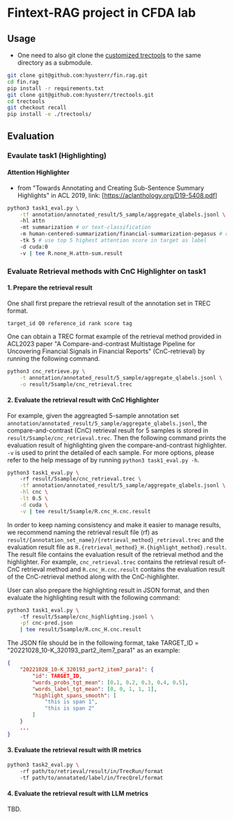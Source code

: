 # Fintext-RAG project in CFDA lab
## Usage
- One need to also git clone the [customized trectools](https://github.com/hyusterr/trectools/tree/recall) to the same directory as a submodule. 
```bash
git clone git@github.com:hyusterr/fin.rag.git
cd fin.rag
pip install -r requirements.txt
git clone git@github.com:hyusterr/trectools.git
cd trectools
git checkout recall
pip install -e ./trectools/
```

## Evaluation
### Evaulate task1 (Highlighting)
#### Attention Highlighter 
- from "Towards Annotating and Creating Sub-Sentence Summary Highlights" in ACL 2019, link: [https://aclanthology.org/D19-5408.pdf]
```bash
python3 task1_eval.py \
    -tf annotation/annotated_result/5_sample/aggregate_qlabels.jsonl \ # Attention highlighter do not need retrieval results
    -hl attn
    -mt summarization # or text-classification
    -m human-centered-summarization/financial-summarization-pegasus # or mrm8488/distilroberta-finetuned-financial-news-sentiment-analysis
    -tk 5 # use top 5 highest attention score in target as label
    -d cuda:0
    -v | tee R.none_H.attn-sum.result
```
### Evaluate Retrieval methods with CnC Highlighter on task1
#### 1. Prepare the retrieval result
One shall first prepare the retrieval result of the annotation set in TREC format. 
```
target_id Q0 reference_id rank score tag
```
One can obtain a TREC format example of the retrieval method provided in ACL2023 paper "A Compare-and-contrast Multistage Pipeline for Uncovering Financial Signals in Financial Reports" (CnC-retrieval) by running the following command. 
```bash
python3 cnc_retrieve.py \
    -t annotation/annotated_result/5_sample/aggregate_qlabels.jsonl \
    -o result/5sample/cnc_retrieval.trec
```
#### 2. Evaluate the retrieval result with CnC Highlighter
For example, given the aggreagted 5-sample annotation set `annotation/annotated_result/5_sample/aggregate_qlabels.jsonl`, the compare-and-contrast (CnC) retrieval result for 5 samples is stored in `result/5sample/cnc_retrieval.trec`. Then the following command prints the evaluation result of highlighting given the compare-and-contrast highlighter. `-v` is used to print the detailed of each sample. For more options, please refer to the help message of by running `python3 task1_eval.py -h`. 
```bash
python3 task1_eval.py \ 
    -rf result/5sample/cnc_retrieval.trec \
    -tf annotation/annotated_result/5_sample/aggregate_qlabels.jsonl \
    -hl cnc \
    -lt 0.5 \
    -d cuda \
    -v | tee result/5sample/R.cnc_H.cnc.result
```
In order to keep naming consistency and make it easier to manage results, we recommend naming the retrieval result file (rf) as `result/{annotation_set_name}/{retrieval_method}_retrieval.trec` and the evaluation result file as `R.{retrieval_method}_H.{highlight_method}.result`. 
The result file contains the evaluation result of the retrieval method and the highlighter. 
For example, `cnc_retrieval.trec` contains the retrieval result of-CnC retrieval method and `R.cnc_H.cnc.result` contains the evaluation result of the CnC-retrieval method along with the CnC-highlighter.

User can also prepare the highlighting result in JSON format, and then evaluate the highlighting result with the following command:
```bash
python3 task1_eval.py \ 
    -tf result/5sample/cnc_highlighting.jsonl \
    -pf cnc-pred.json
    | tee result/5sample/R.cnc_H.cnc.result
```
The JSON file should be in the following format, take TARGET\_ID = "20221028\_10-K\_320193\_part2\_item7\_para1" as an example:
```json
{
    "20221028_10-K_320193_part2_item7_para1": {
        "id": TARGET_ID,
        "words_probs_tgt_mean": [0.1, 0.2, 0.3, 0.4, 0.5],
        "words_label_tgt_mean": [0, 0, 1, 1, 1],
        "highlight_spans_smooth": [
            "this is span 1",
            "this is span 2"
        ]
    }
    ...
}
```

#### 3. Evaluate the retrieval result with IR metrics
```bash
python3 task2_eval.py \ 
    -rf path/to/retrieval/result/in/TrecRun/format
    -tf path/to/annatated/label/in/TrecQrel/format
```

#### 4. Evaluate the retrieval result with LLM metrics
TBD.
